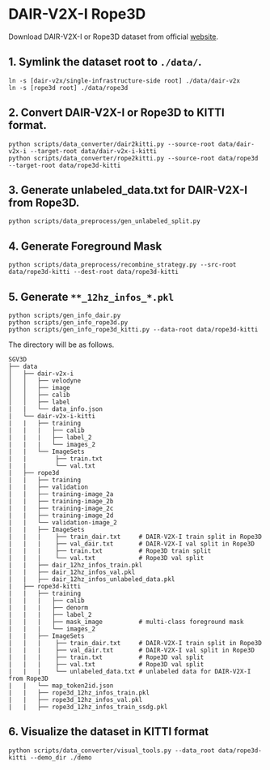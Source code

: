 # DAIR-V2X-I  Rope3D
Download DAIR-V2X-I or Rope3D dataset from official [website](https://thudair.baai.ac.cn/index).

## 1. Symlink the dataset root to `./data/`.
```
ln -s [dair-v2x/single-infrastructure-side root] ./data/dair-v2x
ln -s [rope3d root] ./data/rope3d
```

## 2. Convert DAIR-V2X-I or Rope3D to KITTI format.
```
python scripts/data_converter/dair2kitti.py --source-root data/dair-v2x-i --target-root data/dair-v2x-i-kitti
python scripts/data_converter/rope2kitti.py --source-root data/rope3d --target-root data/rope3d-kitti
```

## 3. Generate unlabeled_data.txt for DAIR-V2X-I from Rope3D.
```
python scripts/data_preprocess/gen_unlabeled_split.py
```

## 4. Generate Foreground Mask
```
python scripts/data_preprocess/recombine_strategy.py --src-root data/rope3d-kitti --dest-root data/rope3d-kitti
```

## 5. Generate `**_12hz_infos_*.pkl`
```
python scripts/gen_info_dair.py
python scripts/gen_info_rope3d.py
python scripts/gen_info_rope3d_kitti.py --data-root data/rope3d-kitti
```

The directory will be as follows.
```
SGV3D
├── data
│   ├── dair-v2x-i
│   │   ├── velodyne
│   │   ├── image
│   │   ├── calib
│   │   ├── label
|   |   └── data_info.json
|   └── dair-v2x-i-kitti
|   |   ├── training
|   |   |   ├── calib
|   |   |   ├── label_2
|   |   |   └── images_2
|   |   └── ImageSets
|   |        ├── train.txt
|   |        └── val.txt
|   ├── rope3d
|   |   ├── training
|   |   ├── validation
|   |   ├── training-image_2a
|   |   ├── training-image_2b
|   |   ├── training-image_2c
|   |   ├── training-image_2d
|   |   └── validation-image_2
|   |   ├── ImageSets
|   |   |    ├── train_dair.txt     # DAIR-V2X-I train split in Rope3D
|   |   |    ├── val_dair.txt       # DAIR-V2X-I val split in Rope3D
|   |   |    ├── train.txt          # Rope3D train split
|   |   |    └── val.txt            # Rope3D val split
|   |   ├── dair_12hz_infos_train.pkl
|   |   ├── dair_12hz_infos_val.pkl
|   |   ├── dair_12hz_infos_unlabeled_data.pkl
|   ├── rope3d-kitti
|   |   ├── training
|   |   |   ├── calib
|   |   |   ├── denorm
|   |   |   ├── label_2
|   |   |   ├── mask_image          # multi-class foreground mask
|   |   |   └── images_2
|   |   ├── ImageSets
|   |   |    ├── train_dair.txt     # DAIR-V2X-I train split in Rope3D
|   |   |    ├── val_dair.txt       # DAIR-V2X-I val split in Rope3D
|   |   |    ├── train.txt          # Rope3D val split
|   |   |    ├── val.txt            # Rope3D val split
|   |   |    └── unlabeled_data.txt # unlabeled data for DAIR-V2X-I from Rope3D
|   |   └── map_token2id.json
|   |   ├── rope3d_12hz_infos_train.pkl
|   |   ├── rope3d_12hz_infos_val.pkl
|   |   ├── rope3d_12hz_infos_train_ssdg.pkl
```

## 6. Visualize the dataset in KITTI format
```
python scripts/data_converter/visual_tools.py --data_root data/rope3d-kitti --demo_dir ./demo
```